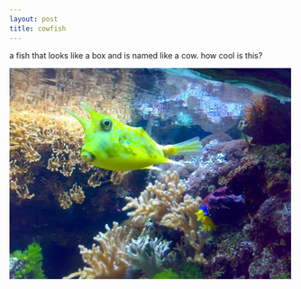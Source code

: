 ```yaml
---
layout: post
title: cowfish
---
```


a fish that looks like a box and is named like a cow. how cool is this?

[![cowfish](/images/cowfish-ftw.jpg)](/images-full/cowfish-ftw.jpg)
